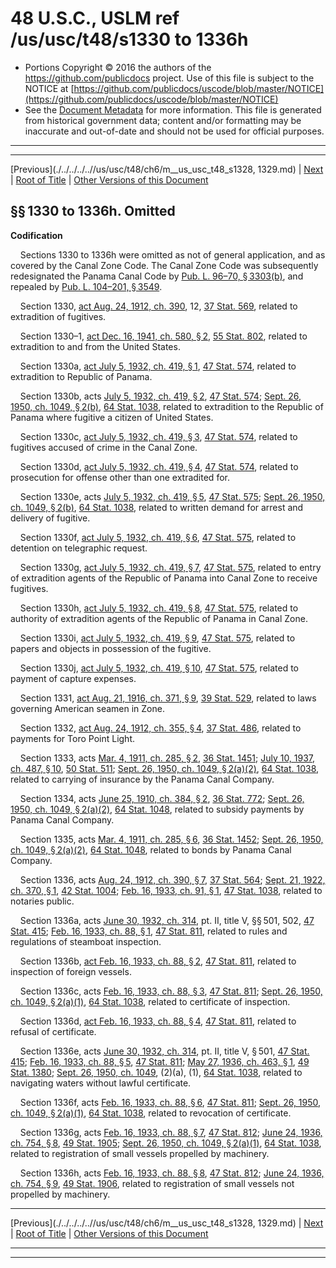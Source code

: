 ---
---

# 48 U.S.C., USLM ref /us/usc/t48/s1330 to 1336h

* Portions Copyright © 2016 the authors of the https://github.com/publicdocs project.
  Use of this file is subject to the NOTICE at [https://github.com/publicdocs/uscode/blob/master/NOTICE](https://github.com/publicdocs/uscode/blob/master/NOTICE)
* See the [Document Metadata](././../../../..//README.md) for more information.
  This file is generated from historical government data; content and/or formatting may be inaccurate and out-of-date and should not be used for official purposes.

----------
----------

[Previous](./../../../..//us/usc/t48/ch6/m__us_usc_t48_s1328, 1329.md) | [Next](./../../../..//us/usc/t48/ch6/m__us_usc_t48_s1336i.md) | [Root of Title](./../../../../) | [Other Versions of this Document](https://publicdocs.github.io/go/links?ns=uslm&ref=%2Fus%2Fusc%2Ft48%2Fs1330+to+1336h)

## §§ 1330 to 1336h. Omitted

 __Codification__ 

    Sections 1330 to 1336h were omitted as not of general application, and as covered by the Canal Zone Code. The Canal Zone Code was subsequently redesignated the Panama Canal Code by [Pub. L. 96–70, § 3303(b)][/us/pl/96/70/s3303/b], and repealed by [Pub. L. 104–201, § 3549][/us/pl/104/201/s3549].

    Section 1330, [act Aug. 24, 1912, ch. 390][/us/act/1912-08-24/ch390], 12, [37 Stat. 569][/us/stat/37/569], related to extradition of fugitives.

    Section 1330–1, [act Dec. 16, 1941, ch. 580, § 2][/us/act/1941-12-16/ch580/s2], [55 Stat. 802][/us/stat/55/802], related to extradition to and from the United States.

    Section 1330a, [act July 5, 1932, ch. 419, § 1][/us/act/1932-07-05/ch419/s1], [47 Stat. 574][/us/stat/47/574], related to extradition to Republic of Panama.

    Section 1330b, acts [July 5, 1932, ch. 419, § 2][/us/act/1932-07-05/ch419/s2], [47 Stat. 574][/us/stat/47/574]; [Sept. 26, 1950, ch. 1049, § 2(b)][/us/act/1950-09-26/ch1049/s2/b], [64 Stat. 1038][/us/stat/64/1038], related to extradition to the Republic of Panama where fugitive a citizen of United States.

    Section 1330c, [act July 5, 1932, ch. 419, § 3][/us/act/1932-07-05/ch419/s3], [47 Stat. 574][/us/stat/47/574], related to fugitives accused of crime in the Canal Zone.

    Section 1330d, [act July 5, 1932, ch. 419, § 4][/us/act/1932-07-05/ch419/s4], [47 Stat. 574][/us/stat/47/574], related to prosecution for offense other than one extradited for.

    Section 1330e, acts [July 5, 1932, ch. 419, § 5][/us/act/1932-07-05/ch419/s5], [47 Stat. 575][/us/stat/47/575]; [Sept. 26, 1950, ch. 1049, § 2(b)][/us/act/1950-09-26/ch1049/s2/b], [64 Stat. 1038][/us/stat/64/1038], related to written demand for arrest and delivery of fugitive.

    Section 1330f, [act July 5, 1932, ch. 419, § 6][/us/act/1932-07-05/ch419/s6], [47 Stat. 575][/us/stat/47/575], related to detention on telegraphic request.

    Section 1330g, [act July 5, 1932, ch. 419, § 7][/us/act/1932-07-05/ch419/s7], [47 Stat. 575][/us/stat/47/575], related to entry of extradition agents of the Republic of Panama into Canal Zone to receive fugitives.

    Section 1330h, [act July 5, 1932, ch. 419, § 8][/us/act/1932-07-05/ch419/s8], [47 Stat. 575][/us/stat/47/575], related to authority of extradition agents of the Republic of Panama in Canal Zone.

    Section 1330i, [act July 5, 1932, ch. 419, § 9][/us/act/1932-07-05/ch419/s9], [47 Stat. 575][/us/stat/47/575], related to papers and objects in possession of the fugitive.

    Section 1330j, [act July 5, 1932, ch. 419, § 10][/us/act/1932-07-05/ch419/s10], [47 Stat. 575][/us/stat/47/575], related to payment of capture expenses.

    Section 1331, [act Aug. 21, 1916, ch. 371, § 9][/us/act/1916-08-21/ch371/s9], [39 Stat. 529][/us/stat/39/529], related to laws governing American seamen in Zone.

    Section 1332, [act Aug. 24, 1912, ch. 355, § 4][/us/act/1912-08-24/ch355/s4], [37 Stat. 486][/us/stat/37/486], related to payments for Toro Point Light.

    Section 1333, acts [Mar. 4, 1911, ch. 285, § 2][/us/act/1911-03-04/ch285/s2], [36 Stat. 1451][/us/stat/36/1451]; [July 10, 1937, ch. 487, § 10][/us/act/1937-07-10/ch487/s10], [50 Stat. 511][/us/stat/50/511]; [Sept. 26, 1950, ch. 1049, § 2(a)(2)][/us/act/1950-09-26/ch1049/s2/a/2], [64 Stat. 1038][/us/stat/64/1038], related to carrying of insurance by the Panama Canal Company.

    Section 1334, acts [June 25, 1910, ch. 384, § 2][/us/act/1910-06-25/ch384/s2], [36 Stat. 772][/us/stat/36/772]; [Sept. 26, 1950, ch. 1049, § 2(a)(2)][/us/act/1950-09-26/ch1049/s2/a/2], [64 Stat. 1048][/us/stat/64/1048], related to subsidy payments by Panama Canal Company.

    Section 1335, acts [Mar. 4, 1911, ch. 285, § 6][/us/act/1911-03-04/ch285/s6], [36 Stat. 1452][/us/stat/36/1452]; [Sept. 26, 1950, ch. 1049, § 2(a)(2)][/us/act/1950-09-26/ch1049/s2/a/2], [64 Stat. 1048][/us/stat/64/1048], related to bonds by Panama Canal Company.

    Section 1336, acts [Aug. 24, 1912, ch. 390, § 7][/us/act/1912-08-24/ch390/s7], [37 Stat. 564][/us/stat/37/564]; [Sept. 21, 1922, ch. 370, § 1][/us/act/1922-09-21/ch370/s1], [42 Stat. 1004][/us/stat/42/1004]; [Feb. 16, 1933, ch. 91, § 1][/us/act/1933-02-16/ch91/s1], [47 Stat. 1038][/us/stat/47/1038], related to notaries public.

    Section 1336a, acts [June 30, 1932, ch. 314][/us/act/1932-06-30/ch314], pt. II, title V, §§ 501, 502, [47 Stat. 415][/us/stat/47/415]; [Feb. 16, 1933, ch. 88, § 1][/us/act/1933-02-16/ch88/s1], [47 Stat. 811][/us/stat/47/811], related to rules and regulations of steamboat inspection.

    Section 1336b, [act Feb. 16, 1933, ch. 88, § 2][/us/act/1933-02-16/ch88/s2], [47 Stat. 811][/us/stat/47/811], related to inspection of foreign vessels.

    Section 1336c, acts [Feb. 16, 1933, ch. 88, § 3][/us/act/1933-02-16/ch88/s3], [47 Stat. 811][/us/stat/47/811]; [Sept. 26, 1950, ch. 1049, § 2(a)(1)][/us/act/1950-09-26/ch1049/s2/a/1], [64 Stat. 1038][/us/stat/64/1038], related to certificate of inspection.

    Section 1336d, [act Feb. 16, 1933, ch. 88, § 4][/us/act/1933-02-16/ch88/s4], [47 Stat. 811][/us/stat/47/811], related to refusal of certificate.

    Section 1336e, acts [June 30, 1932, ch. 314][/us/act/1932-06-30/ch314], pt. II, title V, § 501, [47 Stat. 415][/us/stat/47/415]; [Feb. 16, 1933, ch. 88, § 5][/us/act/1933-02-16/ch88/s5], [47 Stat. 811][/us/stat/47/811]; [May 27, 1936, ch. 463, § 1][/us/act/1936-05-27/ch463/s1], [49 Stat. 1380][/us/stat/49/1380]; [Sept. 26, 1950, ch. 1049][/us/act/1950-09-26/ch1049], (2)(a), (1), [64 Stat. 1038][/us/stat/64/1038], related to navigating waters without lawful certificate.

    Section 1336f, acts [Feb. 16, 1933, ch. 88, § 6][/us/act/1933-02-16/ch88/s6], [47 Stat. 811][/us/stat/47/811]; [Sept. 26, 1950, ch. 1049, § 2(a)(1)][/us/act/1950-09-26/ch1049/s2/a/1], [64 Stat. 1038][/us/stat/64/1038], related to revocation of certificate.

    Section 1336g, acts [Feb. 16, 1933, ch. 88, § 7][/us/act/1933-02-16/ch88/s7], [47 Stat. 812][/us/stat/47/812]; [June 24, 1936, ch. 754, § 8][/us/act/1936-06-24/ch754/s8], [49 Stat. 1905][/us/stat/49/1905]; [Sept. 26, 1950, ch. 1049, § 2(a)(1)][/us/act/1950-09-26/ch1049/s2/a/1], [64 Stat. 1038][/us/stat/64/1038], related to registration of small vessels propelled by machinery.

    Section 1336h, acts [Feb. 16, 1933, ch. 88, § 8][/us/act/1933-02-16/ch88/s8], [47 Stat. 812][/us/stat/47/812]; [June 24, 1936, ch. 754, § 9][/us/act/1936-06-24/ch754/s9], [49 Stat. 1906][/us/stat/49/1906], related to registration of small vessels not propelled by machinery.

----------

[Previous](./../../../..//us/usc/t48/ch6/m__us_usc_t48_s1328, 1329.md) | [Next](./../../../..//us/usc/t48/ch6/m__us_usc_t48_s1336i.md) | [Root of Title](./../../../../) | [Other Versions of this Document](https://publicdocs.github.io/go/links?ns=uslm&ref=%2Fus%2Fusc%2Ft48%2Fs1330+to+1336h)

----------
----------

[/us/pl/96/70/s3303/b]: https://publicdocs.github.io/go/links?ns=uslm&ref=%2Fus%2Fpl%2F96%2F70%2Fs3303%2Fb
[/us/pl/104/201/s3549]: https://publicdocs.github.io/go/links?ns=uslm&ref=%2Fus%2Fpl%2F104%2F201%2Fs3549
[/us/act/1912-08-24/ch390]: https://publicdocs.github.io/go/links?ns=uslm&ref=%2Fus%2Fact%2F1912-08-24%2Fch390
[/us/stat/37/569]: https://publicdocs.github.io/go/links?ns=uslm&ref=%2Fus%2Fstat%2F37%2F569
[/us/act/1941-12-16/ch580/s2]: https://publicdocs.github.io/go/links?ns=uslm&ref=%2Fus%2Fact%2F1941-12-16%2Fch580%2Fs2
[/us/stat/55/802]: https://publicdocs.github.io/go/links?ns=uslm&ref=%2Fus%2Fstat%2F55%2F802
[/us/act/1932-07-05/ch419/s1]: https://publicdocs.github.io/go/links?ns=uslm&ref=%2Fus%2Fact%2F1932-07-05%2Fch419%2Fs1
[/us/stat/47/574]: https://publicdocs.github.io/go/links?ns=uslm&ref=%2Fus%2Fstat%2F47%2F574
[/us/act/1932-07-05/ch419/s2]: https://publicdocs.github.io/go/links?ns=uslm&ref=%2Fus%2Fact%2F1932-07-05%2Fch419%2Fs2
[/us/stat/47/574]: https://publicdocs.github.io/go/links?ns=uslm&ref=%2Fus%2Fstat%2F47%2F574
[/us/act/1950-09-26/ch1049/s2/b]: https://publicdocs.github.io/go/links?ns=uslm&ref=%2Fus%2Fact%2F1950-09-26%2Fch1049%2Fs2%2Fb
[/us/stat/64/1038]: https://publicdocs.github.io/go/links?ns=uslm&ref=%2Fus%2Fstat%2F64%2F1038
[/us/act/1932-07-05/ch419/s3]: https://publicdocs.github.io/go/links?ns=uslm&ref=%2Fus%2Fact%2F1932-07-05%2Fch419%2Fs3
[/us/stat/47/574]: https://publicdocs.github.io/go/links?ns=uslm&ref=%2Fus%2Fstat%2F47%2F574
[/us/act/1932-07-05/ch419/s4]: https://publicdocs.github.io/go/links?ns=uslm&ref=%2Fus%2Fact%2F1932-07-05%2Fch419%2Fs4
[/us/stat/47/574]: https://publicdocs.github.io/go/links?ns=uslm&ref=%2Fus%2Fstat%2F47%2F574
[/us/act/1932-07-05/ch419/s5]: https://publicdocs.github.io/go/links?ns=uslm&ref=%2Fus%2Fact%2F1932-07-05%2Fch419%2Fs5
[/us/stat/47/575]: https://publicdocs.github.io/go/links?ns=uslm&ref=%2Fus%2Fstat%2F47%2F575
[/us/act/1950-09-26/ch1049/s2/b]: https://publicdocs.github.io/go/links?ns=uslm&ref=%2Fus%2Fact%2F1950-09-26%2Fch1049%2Fs2%2Fb
[/us/stat/64/1038]: https://publicdocs.github.io/go/links?ns=uslm&ref=%2Fus%2Fstat%2F64%2F1038
[/us/act/1932-07-05/ch419/s6]: https://publicdocs.github.io/go/links?ns=uslm&ref=%2Fus%2Fact%2F1932-07-05%2Fch419%2Fs6
[/us/stat/47/575]: https://publicdocs.github.io/go/links?ns=uslm&ref=%2Fus%2Fstat%2F47%2F575
[/us/act/1932-07-05/ch419/s7]: https://publicdocs.github.io/go/links?ns=uslm&ref=%2Fus%2Fact%2F1932-07-05%2Fch419%2Fs7
[/us/stat/47/575]: https://publicdocs.github.io/go/links?ns=uslm&ref=%2Fus%2Fstat%2F47%2F575
[/us/act/1932-07-05/ch419/s8]: https://publicdocs.github.io/go/links?ns=uslm&ref=%2Fus%2Fact%2F1932-07-05%2Fch419%2Fs8
[/us/stat/47/575]: https://publicdocs.github.io/go/links?ns=uslm&ref=%2Fus%2Fstat%2F47%2F575
[/us/act/1932-07-05/ch419/s9]: https://publicdocs.github.io/go/links?ns=uslm&ref=%2Fus%2Fact%2F1932-07-05%2Fch419%2Fs9
[/us/stat/47/575]: https://publicdocs.github.io/go/links?ns=uslm&ref=%2Fus%2Fstat%2F47%2F575
[/us/act/1932-07-05/ch419/s10]: https://publicdocs.github.io/go/links?ns=uslm&ref=%2Fus%2Fact%2F1932-07-05%2Fch419%2Fs10
[/us/stat/47/575]: https://publicdocs.github.io/go/links?ns=uslm&ref=%2Fus%2Fstat%2F47%2F575
[/us/act/1916-08-21/ch371/s9]: https://publicdocs.github.io/go/links?ns=uslm&ref=%2Fus%2Fact%2F1916-08-21%2Fch371%2Fs9
[/us/stat/39/529]: https://publicdocs.github.io/go/links?ns=uslm&ref=%2Fus%2Fstat%2F39%2F529
[/us/act/1912-08-24/ch355/s4]: https://publicdocs.github.io/go/links?ns=uslm&ref=%2Fus%2Fact%2F1912-08-24%2Fch355%2Fs4
[/us/stat/37/486]: https://publicdocs.github.io/go/links?ns=uslm&ref=%2Fus%2Fstat%2F37%2F486
[/us/act/1911-03-04/ch285/s2]: https://publicdocs.github.io/go/links?ns=uslm&ref=%2Fus%2Fact%2F1911-03-04%2Fch285%2Fs2
[/us/stat/36/1451]: https://publicdocs.github.io/go/links?ns=uslm&ref=%2Fus%2Fstat%2F36%2F1451
[/us/act/1937-07-10/ch487/s10]: https://publicdocs.github.io/go/links?ns=uslm&ref=%2Fus%2Fact%2F1937-07-10%2Fch487%2Fs10
[/us/stat/50/511]: https://publicdocs.github.io/go/links?ns=uslm&ref=%2Fus%2Fstat%2F50%2F511
[/us/act/1950-09-26/ch1049/s2/a/2]: https://publicdocs.github.io/go/links?ns=uslm&ref=%2Fus%2Fact%2F1950-09-26%2Fch1049%2Fs2%2Fa%2F2
[/us/stat/64/1038]: https://publicdocs.github.io/go/links?ns=uslm&ref=%2Fus%2Fstat%2F64%2F1038
[/us/act/1910-06-25/ch384/s2]: https://publicdocs.github.io/go/links?ns=uslm&ref=%2Fus%2Fact%2F1910-06-25%2Fch384%2Fs2
[/us/stat/36/772]: https://publicdocs.github.io/go/links?ns=uslm&ref=%2Fus%2Fstat%2F36%2F772
[/us/act/1950-09-26/ch1049/s2/a/2]: https://publicdocs.github.io/go/links?ns=uslm&ref=%2Fus%2Fact%2F1950-09-26%2Fch1049%2Fs2%2Fa%2F2
[/us/stat/64/1048]: https://publicdocs.github.io/go/links?ns=uslm&ref=%2Fus%2Fstat%2F64%2F1048
[/us/act/1911-03-04/ch285/s6]: https://publicdocs.github.io/go/links?ns=uslm&ref=%2Fus%2Fact%2F1911-03-04%2Fch285%2Fs6
[/us/stat/36/1452]: https://publicdocs.github.io/go/links?ns=uslm&ref=%2Fus%2Fstat%2F36%2F1452
[/us/act/1950-09-26/ch1049/s2/a/2]: https://publicdocs.github.io/go/links?ns=uslm&ref=%2Fus%2Fact%2F1950-09-26%2Fch1049%2Fs2%2Fa%2F2
[/us/stat/64/1048]: https://publicdocs.github.io/go/links?ns=uslm&ref=%2Fus%2Fstat%2F64%2F1048
[/us/act/1912-08-24/ch390/s7]: https://publicdocs.github.io/go/links?ns=uslm&ref=%2Fus%2Fact%2F1912-08-24%2Fch390%2Fs7
[/us/stat/37/564]: https://publicdocs.github.io/go/links?ns=uslm&ref=%2Fus%2Fstat%2F37%2F564
[/us/act/1922-09-21/ch370/s1]: https://publicdocs.github.io/go/links?ns=uslm&ref=%2Fus%2Fact%2F1922-09-21%2Fch370%2Fs1
[/us/stat/42/1004]: https://publicdocs.github.io/go/links?ns=uslm&ref=%2Fus%2Fstat%2F42%2F1004
[/us/act/1933-02-16/ch91/s1]: https://publicdocs.github.io/go/links?ns=uslm&ref=%2Fus%2Fact%2F1933-02-16%2Fch91%2Fs1
[/us/stat/47/1038]: https://publicdocs.github.io/go/links?ns=uslm&ref=%2Fus%2Fstat%2F47%2F1038
[/us/act/1932-06-30/ch314]: https://publicdocs.github.io/go/links?ns=uslm&ref=%2Fus%2Fact%2F1932-06-30%2Fch314
[/us/stat/47/415]: https://publicdocs.github.io/go/links?ns=uslm&ref=%2Fus%2Fstat%2F47%2F415
[/us/act/1933-02-16/ch88/s1]: https://publicdocs.github.io/go/links?ns=uslm&ref=%2Fus%2Fact%2F1933-02-16%2Fch88%2Fs1
[/us/stat/47/811]: https://publicdocs.github.io/go/links?ns=uslm&ref=%2Fus%2Fstat%2F47%2F811
[/us/act/1933-02-16/ch88/s2]: https://publicdocs.github.io/go/links?ns=uslm&ref=%2Fus%2Fact%2F1933-02-16%2Fch88%2Fs2
[/us/stat/47/811]: https://publicdocs.github.io/go/links?ns=uslm&ref=%2Fus%2Fstat%2F47%2F811
[/us/act/1933-02-16/ch88/s3]: https://publicdocs.github.io/go/links?ns=uslm&ref=%2Fus%2Fact%2F1933-02-16%2Fch88%2Fs3
[/us/stat/47/811]: https://publicdocs.github.io/go/links?ns=uslm&ref=%2Fus%2Fstat%2F47%2F811
[/us/act/1950-09-26/ch1049/s2/a/1]: https://publicdocs.github.io/go/links?ns=uslm&ref=%2Fus%2Fact%2F1950-09-26%2Fch1049%2Fs2%2Fa%2F1
[/us/stat/64/1038]: https://publicdocs.github.io/go/links?ns=uslm&ref=%2Fus%2Fstat%2F64%2F1038
[/us/act/1933-02-16/ch88/s4]: https://publicdocs.github.io/go/links?ns=uslm&ref=%2Fus%2Fact%2F1933-02-16%2Fch88%2Fs4
[/us/stat/47/811]: https://publicdocs.github.io/go/links?ns=uslm&ref=%2Fus%2Fstat%2F47%2F811
[/us/act/1932-06-30/ch314]: https://publicdocs.github.io/go/links?ns=uslm&ref=%2Fus%2Fact%2F1932-06-30%2Fch314
[/us/stat/47/415]: https://publicdocs.github.io/go/links?ns=uslm&ref=%2Fus%2Fstat%2F47%2F415
[/us/act/1933-02-16/ch88/s5]: https://publicdocs.github.io/go/links?ns=uslm&ref=%2Fus%2Fact%2F1933-02-16%2Fch88%2Fs5
[/us/stat/47/811]: https://publicdocs.github.io/go/links?ns=uslm&ref=%2Fus%2Fstat%2F47%2F811
[/us/act/1936-05-27/ch463/s1]: https://publicdocs.github.io/go/links?ns=uslm&ref=%2Fus%2Fact%2F1936-05-27%2Fch463%2Fs1
[/us/stat/49/1380]: https://publicdocs.github.io/go/links?ns=uslm&ref=%2Fus%2Fstat%2F49%2F1380
[/us/act/1950-09-26/ch1049]: https://publicdocs.github.io/go/links?ns=uslm&ref=%2Fus%2Fact%2F1950-09-26%2Fch1049
[/us/stat/64/1038]: https://publicdocs.github.io/go/links?ns=uslm&ref=%2Fus%2Fstat%2F64%2F1038
[/us/act/1933-02-16/ch88/s6]: https://publicdocs.github.io/go/links?ns=uslm&ref=%2Fus%2Fact%2F1933-02-16%2Fch88%2Fs6
[/us/stat/47/811]: https://publicdocs.github.io/go/links?ns=uslm&ref=%2Fus%2Fstat%2F47%2F811
[/us/act/1950-09-26/ch1049/s2/a/1]: https://publicdocs.github.io/go/links?ns=uslm&ref=%2Fus%2Fact%2F1950-09-26%2Fch1049%2Fs2%2Fa%2F1
[/us/stat/64/1038]: https://publicdocs.github.io/go/links?ns=uslm&ref=%2Fus%2Fstat%2F64%2F1038
[/us/act/1933-02-16/ch88/s7]: https://publicdocs.github.io/go/links?ns=uslm&ref=%2Fus%2Fact%2F1933-02-16%2Fch88%2Fs7
[/us/stat/47/812]: https://publicdocs.github.io/go/links?ns=uslm&ref=%2Fus%2Fstat%2F47%2F812
[/us/act/1936-06-24/ch754/s8]: https://publicdocs.github.io/go/links?ns=uslm&ref=%2Fus%2Fact%2F1936-06-24%2Fch754%2Fs8
[/us/stat/49/1905]: https://publicdocs.github.io/go/links?ns=uslm&ref=%2Fus%2Fstat%2F49%2F1905
[/us/act/1950-09-26/ch1049/s2/a/1]: https://publicdocs.github.io/go/links?ns=uslm&ref=%2Fus%2Fact%2F1950-09-26%2Fch1049%2Fs2%2Fa%2F1
[/us/stat/64/1038]: https://publicdocs.github.io/go/links?ns=uslm&ref=%2Fus%2Fstat%2F64%2F1038
[/us/act/1933-02-16/ch88/s8]: https://publicdocs.github.io/go/links?ns=uslm&ref=%2Fus%2Fact%2F1933-02-16%2Fch88%2Fs8
[/us/stat/47/812]: https://publicdocs.github.io/go/links?ns=uslm&ref=%2Fus%2Fstat%2F47%2F812
[/us/act/1936-06-24/ch754/s9]: https://publicdocs.github.io/go/links?ns=uslm&ref=%2Fus%2Fact%2F1936-06-24%2Fch754%2Fs9
[/us/stat/49/1906]: https://publicdocs.github.io/go/links?ns=uslm&ref=%2Fus%2Fstat%2F49%2F1906


